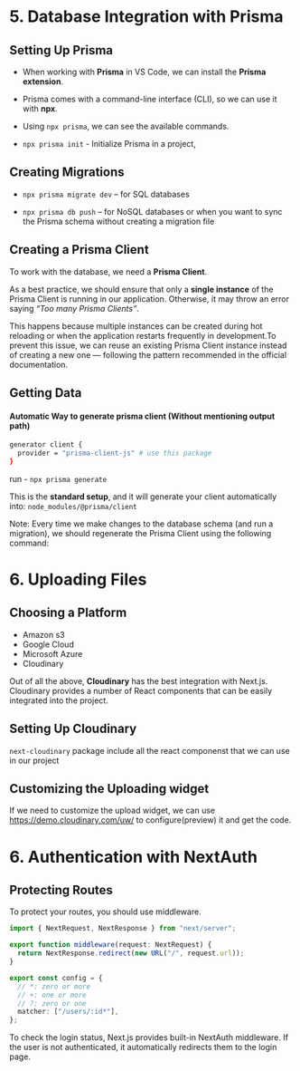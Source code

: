 # 5. Database Integration with Prisma

## Setting Up Prisma

- When working with **Prisma** in VS Code, we can install the **Prisma extension**.

- Prisma comes with a command-line interface (CLI), so we can use it with **npx**.

- Using `npx prisma`, we can see the available commands.

- `npx prisma init` - Initialize Prisma in a project,

## Creating Migrations

- `npx prisma migrate dev` – for SQL databases

- `npx prisma db push` – for NoSQL databases or when you want to sync the Prisma schema without creating a migration file

## Creating a Prisma Client

To work with the database, we need a **Prisma Client**.

As a best practice, we should ensure that only a **single instance** of the Prisma Client is running in our application. Otherwise, it may throw an error saying _“Too many Prisma Clients”_.

This happens because multiple instances can be created during hot reloading or when the application restarts frequently in development.To prevent this issue, we can reuse an existing Prisma Client instance instead of creating a new one — following the pattern recommended in the official documentation.

## Getting Data

#### Automatic Way to generate prisma client (Without mentioning output path)

```bash
generator client {
  provider = "prisma-client-js" # use this package
}
```

run - `npx prisma generate`

This is the **standard setup**, and it will generate your client automatically into: `node_modules/@prisma/client`

Note: Every time we make changes to the database schema (and run a migration), we should regenerate the Prisma Client using the following command:

# 6. Uploading Files

## Choosing a Platform

- Amazon s3
- Google Cloud
- Microsoft Azure
- Cloudinary

Out of all the above, **Cloudinary** has the best integration with Next.js. Cloudinary provides a number of React components that can be easily integrated into the project.

## Setting Up Cloudinary

`next-cloudinary` package include all the react componenst that we can use in our project

## Customizing the Uploading widget

If we need to customize the upload widget, we can use https://demo.cloudinary.com/uw/
to configure(preview) it and get the code.

# 6. Authentication with NextAuth

## Protecting Routes

To protect your routes, you should use middleware.

```typescript
import { NextRequest, NextResponse } from "next/server";

export function middleware(request: NextRequest) {
  return NextResponse.redirect(new URL("/", request.url));
}

export const config = {
  // *: zero or more
  // +: one or more
  // ?: zero or one
  matcher: ["/users/:id*"],
};
```

To check the login status, Next.js provides built-in NextAuth middleware. If the user is not authenticated, it automatically redirects them to the login page.
